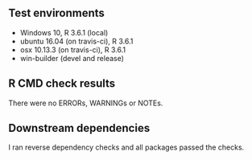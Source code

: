 ## Test environments
* Windows 10, R 3.6.1 (local)
* ubuntu 16.04 (on travis-ci), R 3.6.1
* osx 10.13.3 (on travis-ci), R 3.6.1
* win-builder (devel and release)

## R CMD check results
There were no ERRORs, WARNINGs or NOTEs.

## Downstream dependencies
I ran reverse dependency checks and all packages passed the checks.